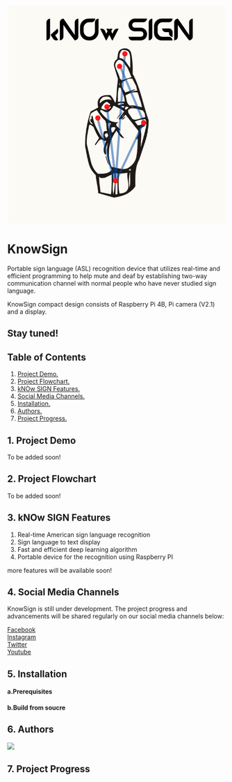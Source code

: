 <p align="center">
<img src="kNOw SIGN-logo.png">
</p>

# KnowSign

Portable sign language (ASL) recognition device that utilizes real-time and efficient programming to help mute and deaf by establishing two-way communication channel with normal people who have never studied sign language.

KnowSign compact design consists of Raspberry Pi 4B, Pi camera (V2.1) and a display.

## Stay tuned!

## Table of Contents

1. [ Project Demo. ](#Project_Demo)
2. [ Project Flowchart. ](#flow)
3. [ kNOw SIGN Features. ](#kNOw_SIGN_Features)
4. [ Social Media Channels. ](#social_media)
5. [ Installation. ](#install)
6. [ Authors. ](#cont)
7. [ Project Progress. ](#progress)







<a name="Project_Demo"></a>
## 1. Project Demo

To be added soon!

<a name="flow"></a>
## 2. Project Flowchart 

To be added soon!

<a name="kNOw_SIGN_Features"></a>
## 3. kNOw SIGN Features

1. Real-time American sign language recognition 
2. Sign language to text display
3. Fast and efficient deep learning algorithm 
4. Portable device for the recognition using Raspberry PI

more features will be available soon!

<a name="social_media"></a>
## 4. Social Media Channels
 
KnowSign is still under development. The project progress and advancements will be shared regularly on our social media channels below:  
 
 [Facebook ](https://www.facebook.com/KnowSign)    
 [Instagram](https://www.instagram.com/know.sign)    
 [Twitter](https://twitter.com/Know__Sign)  
 [Youtube](https://www.youtube.com/channel/UCDok7kkuFErYF-Gch3gnTTw)  

<a name="install"></a>
## 5. Installation 

  #### a.Prerequisites  
  #### b.Build from soucre     
  
<a name="cont"></a>
## 6. Authors 
<a href="https://github.com/raj99-code/realtime-sign-language-recognition/graphs/contributors">
  <img src="https://contrib.rocks/image?repo=raj99-code/realtime-sign-language-recognition" />
</a>

<a name="progress"></a>
## 7. Project Progress 
